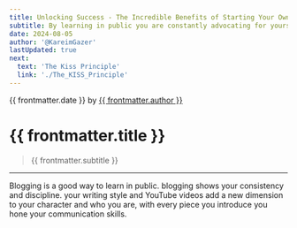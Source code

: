 ```yaml
---
title: Unlocking Success - The Incredible Benefits of Starting Your Own Blog
subtitle: By learning in public you are constantly advocating for yourself and using your level of expertise as a tool to spread your word and make your name.
date: 2024-08-05
author: '@KareimGazer'
lastUpdated: true
next:
  text: 'The Kiss Principle'
  link: './The_KISS_Principle'
---
```


<script setup>
  import { useData } from 'vitepress'
  const { frontmatter } = useData()
</script>

{{ frontmatter.date }} by [{{ frontmatter.author }}](https://x.com/KareimGazer)

# {{ frontmatter.title }}

> {{ frontmatter.subtitle }}

---

Blogging is a good way to learn in public. blogging shows your consistency and discipline. your writing style and YouTube videos add a new dimension to your character and who you are, with every piece you introduce you hone your communication skills.
